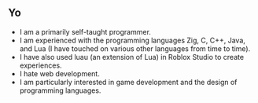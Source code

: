 ## Yo

* I am a primarily self-taught programmer.
* I am experienced with the programming languages Zig, C, C++, Java, and Lua (I have touched on various other languages from time to time).
* I have also used luau (an extension of Lua) in Roblox Studio to create experiences.
* I hate web development.
* I am particularly interested in game development and the design of programming languages.

<!--
**Zuulpongo/Zuulpongo** is a ✨ _special_ ✨ repository because its `README.md` (this file) appears on your GitHub profile.

Here are some ideas to get you started:

- 🔭 I’m currently working on ...
- 🌱 I’m currently learning ...
- 👯 I’m looking to collaborate on ...
- 🤔 I’m looking for help with ...
- 💬 Ask me about ...
- 📫 How to reach me: ...
- 😄 Pronouns: ...
- ⚡ Fun fact: ...
-->
